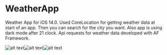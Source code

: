 # WeatherApp
Weather App for iOS 14.0. 
Used CoreLocation for getting weather data at start of an app. Then you can search for the city you want. 
Also app is using dark mode after 21 clock. 
Api requests for weather data developed with AF Framework.

![alt text](https://sun9-12.userapi.com/impg/ddXI4h0FOcqVSSi9WfgoLmWnZw5tLZiZcCI0AA/G_c6vGJYcpg.jpg?size=304x600&quality=96&sign=7b5edd39cd335a6a4b8c27d8698145e4&type=album)![alt text](https://sun9-74.userapi.com/impg/ICao9sUrNKTba_Vgb5Ux_jPb9kjZXhRyXLhwiw/bkNRBxbRQb4.jpg?size=304x600&quality=96&sign=2d1339f3975bc15685c306d91f10ad21&type=album)![alt text](https://sun9-14.userapi.com/impg/ZIwvYJU7taU_rnkwl2JwpWDd8Lkp5-SHArj-vA/sU2pxgYy7lg.jpg?size=308x600&quality=96&sign=2b737f7513c72ffbeb70d5b444d0fbb6&type=album)
